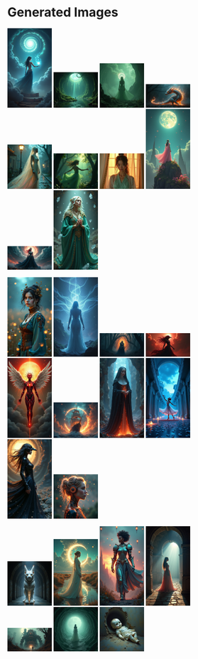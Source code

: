 # Generated Images



<img src="2025_07_28_01.png" width="100"/> <img src="2025_07_28_02.png" width="100"/> <img src="2025_07_28_03.png" width="100"/> <img src="2025_07_28_04.png" width="100"/> <img src="2025_07_28_05.png" width="100"/> <img src="2025_07_28_06.png" width="100"/> <img src="2025_07_28_07.png" width="100"/> <img src="2025_07_28_08.png" width="100"/> <img src="2025_07_28_09.png" width="100"/> <img src="2025_07_28_10.png" width="100"/>

<img src="2025_07_28_11.png" width="100"/> <img src="2025_07_28_12.png" width="100"/> <img src="2025_07_28_13.png" width="100"/> <img src="2025_07_28_14.png" width="100"/> <img src="2025_07_28_15.png" width="100"/> <img src="2025_07_28_16.png" width="100"/> <img src="2025_07_28_17.png" width="100"/> <img src="2025_07_28_18.png" width="100"/> <img src="2025_07_28_19.png" width="100"/> <img src="2025_07_28_20.png" width="100"/>

<img src="2025_07_28_21.png" width="100"/> <img src="2025_07_28_22.png" width="100"/> <img src="2025_07_28_23.png" width="100"/> <img src="2025_07_28_24.png" width="100"/> <img src="2025_07_28_25.png" width="100"/> <img src="2025_07_28_26.png" width="100"/> <img src="2025_07_28_27.png" width="100"/>